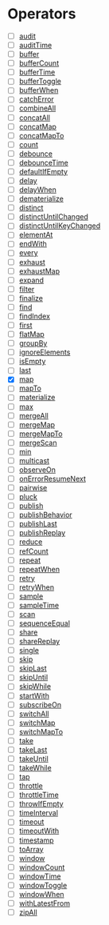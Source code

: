# Operators

-   [ ] [audit](https://rxjs-dev.firebaseapp.com/api/operators/audit)
-   [ ] [auditTime](https://rxjs-dev.firebaseapp.com/api/operators/auditTime)
-   [ ] [buffer](https://rxjs-dev.firebaseapp.com/api/operators/buffer)
-   [ ] [bufferCount](https://rxjs-dev.firebaseapp.com/api/operators/bufferCount)
-   [ ] [bufferTime](https://rxjs-dev.firebaseapp.com/api/operators/bufferTime)
-   [ ] [bufferToggle](https://rxjs-dev.firebaseapp.com/api/operators/bufferToggle)
-   [ ] [bufferWhen](https://rxjs-dev.firebaseapp.com/api/operators/bufferWhen)
-   [ ] [catchError](https://rxjs-dev.firebaseapp.com/api/operators/catchError)
-   [ ] [combineAll](https://rxjs-dev.firebaseapp.com/api/operators/combineAll)
-   [ ] [concatAll](https://rxjs-dev.firebaseapp.com/api/operators/concatAll)
-   [ ] [concatMap](https://rxjs-dev.firebaseapp.com/api/operators/concatMap)
-   [ ] [concatMapTo](https://rxjs-dev.firebaseapp.com/api/operators/concatMapTo)
-   [ ] [count](https://rxjs-dev.firebaseapp.com/api/operators/count)
-   [ ] [debounce](https://rxjs-dev.firebaseapp.com/api/operators/debounce)
-   [ ] [debounceTime](https://rxjs-dev.firebaseapp.com/api/operators/debounceTime)
-   [ ] [defaultIfEmpty](https://rxjs-dev.firebaseapp.com/api/operators/defaultIfEmpty)
-   [ ] [delay](https://rxjs-dev.firebaseapp.com/api/operators/delay)
-   [ ] [delayWhen](https://rxjs-dev.firebaseapp.com/api/operators/delayWhen)
-   [ ] [dematerialize](https://rxjs-dev.firebaseapp.com/api/operators/dematerialize)
-   [ ] [distinct](https://rxjs-dev.firebaseapp.com/api/operators/distinct)
-   [ ] [distinctUntilChanged](https://rxjs-dev.firebaseapp.com/api/operators/distinctUntilChanged)
-   [ ] [distinctUntilKeyChanged](https://rxjs-dev.firebaseapp.com/api/operators/distinctUntilKeyChanged)
-   [ ] [elementAt](https://rxjs-dev.firebaseapp.com/api/operators/elementAt)
-   [ ] [endWith](https://rxjs-dev.firebaseapp.com/api/operators/endWith)
-   [ ] [every](https://rxjs-dev.firebaseapp.com/api/operators/every)
-   [ ] [exhaust](https://rxjs-dev.firebaseapp.com/api/operators/exhaust)
-   [ ] [exhaustMap](https://rxjs-dev.firebaseapp.com/api/operators/exhaustMap)
-   [ ] [expand](https://rxjs-dev.firebaseapp.com/api/operators/expand)
-   [ ] [filter](https://rxjs-dev.firebaseapp.com/api/operators/filter)
-   [ ] [finalize](https://rxjs-dev.firebaseapp.com/api/operators/finalize)
-   [ ] [find](https://rxjs-dev.firebaseapp.com/api/operators/find)
-   [ ] [findIndex](https://rxjs-dev.firebaseapp.com/api/operators/findIndex)
-   [ ] [first](https://rxjs-dev.firebaseapp.com/api/operators/first)
-   [ ] [flatMap](https://rxjs-dev.firebaseapp.com/api/operators/flatMap)
-   [ ] [groupBy](https://rxjs-dev.firebaseapp.com/api/operators/groupBy)
-   [ ] [ignoreElements](https://rxjs-dev.firebaseapp.com/api/operators/ignoreElements)
-   [ ] [isEmpty](https://rxjs-dev.firebaseapp.com/api/operators/isEmpty)
-   [ ] [last](https://rxjs-dev.firebaseapp.com/api/operators/last)
-   [x] [map](https://rxjs-dev.firebaseapp.com/api/operators/map)
-   [ ] [mapTo](https://rxjs-dev.firebaseapp.com/api/operators/mapTo)
-   [ ] [materialize](https://rxjs-dev.firebaseapp.com/api/operators/materialize)
-   [ ] [max](https://rxjs-dev.firebaseapp.com/api/operators/max)
-   [ ] [mergeAll](https://rxjs-dev.firebaseapp.com/api/operators/mergeAll)
-   [ ] [mergeMap](https://rxjs-dev.firebaseapp.com/api/operators/mergeMap)
-   [ ] [mergeMapTo](https://rxjs-dev.firebaseapp.com/api/operators/mergeMapTo)
-   [ ] [mergeScan](https://rxjs-dev.firebaseapp.com/api/operators/mergeScan)
-   [ ] [min](https://rxjs-dev.firebaseapp.com/api/operators/min)
-   [ ] [multicast](https://rxjs-dev.firebaseapp.com/api/operators/multicast)
-   [ ] [observeOn](https://rxjs-dev.firebaseapp.com/api/operators/observeOn)
-   [ ] [onErrorResumeNext](https://rxjs-dev.firebaseapp.com/api/operators/onErrorResumeNext)
-   [ ] [pairwise](https://rxjs-dev.firebaseapp.com/api/operators/pairwise)
-   [ ] [pluck](https://rxjs-dev.firebaseapp.com/api/operators/pluck)
-   [ ] [publish](https://rxjs-dev.firebaseapp.com/api/operators/publish)
-   [ ] [publishBehavior](https://rxjs-dev.firebaseapp.com/api/operators/publishBehavior)
-   [ ] [publishLast](https://rxjs-dev.firebaseapp.com/api/operators/publishLast)
-   [ ] [publishReplay](https://rxjs-dev.firebaseapp.com/api/operators/publishReplay)
-   [ ] [reduce](https://rxjs-dev.firebaseapp.com/api/operators/reduce)
-   [ ] [refCount](https://rxjs-dev.firebaseapp.com/api/operators/refCount)
-   [ ] [repeat](https://rxjs-dev.firebaseapp.com/api/operators/repeat)
-   [ ] [repeatWhen](https://rxjs-dev.firebaseapp.com/api/operators/repeatWhen)
-   [ ] [retry](https://rxjs-dev.firebaseapp.com/api/operators/retry)
-   [ ] [retryWhen](https://rxjs-dev.firebaseapp.com/api/operators/retryWhen)
-   [ ] [sample](https://rxjs-dev.firebaseapp.com/api/operators/sample)
-   [ ] [sampleTime](https://rxjs-dev.firebaseapp.com/api/operators/sampleTime)
-   [ ] [scan](https://rxjs-dev.firebaseapp.com/api/operators/scan)
-   [ ] [sequenceEqual](https://rxjs-dev.firebaseapp.com/api/operators/sequenceEqual)
-   [ ] [share](https://rxjs-dev.firebaseapp.com/api/operators/share)
-   [ ] [shareReplay](https://rxjs-dev.firebaseapp.com/api/operators/shareReplay)
-   [ ] [single](https://rxjs-dev.firebaseapp.com/api/operators/single)
-   [ ] [skip](https://rxjs-dev.firebaseapp.com/api/operators/skip)
-   [ ] [skipLast](https://rxjs-dev.firebaseapp.com/api/operators/skipLast)
-   [ ] [skipUntil](https://rxjs-dev.firebaseapp.com/api/operators/skipUntil)
-   [ ] [skipWhile](https://rxjs-dev.firebaseapp.com/api/operators/skipWhile)
-   [ ] [startWith](https://rxjs-dev.firebaseapp.com/api/operators/startWith)
-   [ ] [subscribeOn](https://rxjs-dev.firebaseapp.com/api/operators/subscribeOn)
-   [ ] [switchAll](https://rxjs-dev.firebaseapp.com/api/operators/switchAll)
-   [ ] [switchMap](https://rxjs-dev.firebaseapp.com/api/operators/switchMap)
-   [ ] [switchMapTo](https://rxjs-dev.firebaseapp.com/api/operators/switchMapTo)
-   [ ] [take](https://rxjs-dev.firebaseapp.com/api/operators/take)
-   [ ] [takeLast](https://rxjs-dev.firebaseapp.com/api/operators/takeLast)
-   [ ] [takeUntil](https://rxjs-dev.firebaseapp.com/api/operators/takeUntil)
-   [ ] [takeWhile](https://rxjs-dev.firebaseapp.com/api/operators/takeWhile)
-   [ ] [tap](https://rxjs-dev.firebaseapp.com/api/operators/tap)
-   [ ] [throttle](https://rxjs-dev.firebaseapp.com/api/operators/throttle)
-   [ ] [throttleTime](https://rxjs-dev.firebaseapp.com/api/operators/throttleTime)
-   [ ] [throwIfEmpty](https://rxjs-dev.firebaseapp.com/api/operators/throwIfEmpty)
-   [ ] [timeInterval](https://rxjs-dev.firebaseapp.com/api/operators/timeInterval)
-   [ ] [timeout](https://rxjs-dev.firebaseapp.com/api/operators/timeout)
-   [ ] [timeoutWith](https://rxjs-dev.firebaseapp.com/api/operators/timeoutWith)
-   [ ] [timestamp](https://rxjs-dev.firebaseapp.com/api/operators/timestamp)
-   [ ] [toArray](https://rxjs-dev.firebaseapp.com/api/operators/toArray)
-   [ ] [window](https://rxjs-dev.firebaseapp.com/api/operators/window)
-   [ ] [windowCount](https://rxjs-dev.firebaseapp.com/api/operators/windowCount)
-   [ ] [windowTime](https://rxjs-dev.firebaseapp.com/api/operators/windowTime)
-   [ ] [windowToggle](https://rxjs-dev.firebaseapp.com/api/operators/windowToggle)
-   [ ] [windowWhen](https://rxjs-dev.firebaseapp.com/api/operators/windowWhen)
-   [ ] [withLatestFrom](https://rxjs-dev.firebaseapp.com/api/operators/withLatestFrom)
-   [ ] [zipAll](https://rxjs-dev.firebaseapp.com/api/operators/zipAll)

